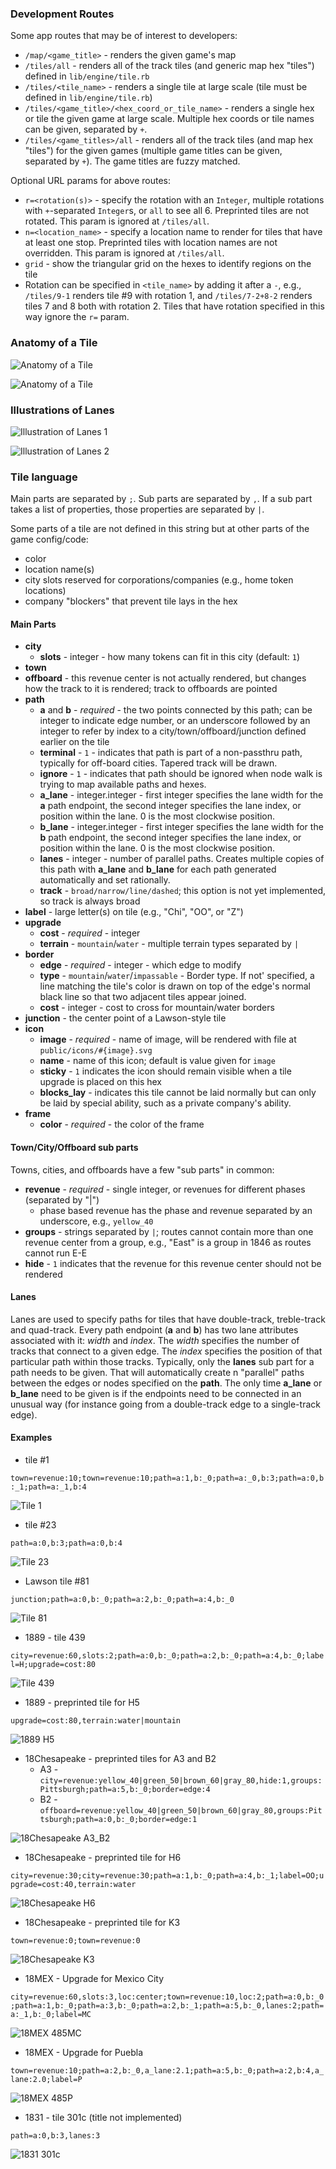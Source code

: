 ### Development Routes

Some app routes that may be of interest to developers:

* `/map/<game_title>` - renders the given game's map
* `/tiles/all` - renders all of the track tiles (and generic map hex "tiles")
  defined in `lib/engine/tile.rb`
* `/tiles/<tile_name>` - renders a single tile at large scale (tile must be
  defined in `lib/engine/tile.rb`)
* `/tiles/<game_title>/<hex_coord_or_tile_name>` - renders a single hex or tile
  the given game at large scale. Multiple hex coords or tile names can be given,
  separated by `+`.
* `/tiles/<game_titles>/all` - renders all of the track tiles (and map hex
  "tiles") for the given games (multiple game titles can be given, separated by
  `+`). The game titles are fuzzy matched.

Optional URL params for above routes:

* `r=<rotation(s)>` - specify the rotation with an `Integer`, multiple rotations
    with `+`-separated `Integer`s, or `all` to see all 6. Preprinted tiles are
    not rotated. This param is ignored at `/tiles/all`.
* `n=<location_name>` - specify a location name to render for tiles that have at
    least one stop. Preprinted tiles with location names are not
    overridden. This param is ignored at `/tiles/all`.
* `grid` - show the triangular grid on the hexes to identify regions on the tile
* Rotation can be specified in `<tile_name>` by adding it after a `-`, e.g.,
  `/tiles/9-1` renders tile #9 with rotation 1, and `/tiles/7-2+8-2` renders
  tiles 7 and 8 both with rotation 2. Tiles that have rotation specified in this
  way ignore the `r=` param.

### Anatomy of a Tile

![Anatomy of a Tile](/public/images/tile_anatomy_flat.png?raw=true "Anatomy of a Flat Tile")


![Anatomy of a Tile](/public/images/tile_anatomy_pointy.png?raw=true "Anatomy of a Pointy Tile")

### Illustrations of Lanes

![Illustration of Lanes 1](/public/images/lane_widths.png?raw=true "Examples of lane widths")

![Illustration of Lanes 2](/public/images/lanes_small.png?raw=true "Examples of lane connections")

### Tile language

Main parts are separated by `;`. Sub parts are separated by `,`. If a sub part
takes a list of properties, those properties are separated by `|`.

Some parts of a tile are not defined in this string but at other parts of the
game config/code:

* color
* location name(s)
* city slots reserved for corporations/companies (e.g., home token locations)
* company "blockers" that prevent tile lays in the hex

#### Main Parts

- **city**
    - **slots** - integer - how many tokens can fit in this city (default: `1`)
- **town**
- **offboard** - this revenue center is not actually rendered, but changes how
  the track to it is rendered; track to offboards are pointed
- **path**
    - **a** and **b** - *required* - the two points connected by this path; can
      be integer to indicate edge number, or an underscore followed by an
      integer to refer by index to a city/town/offboard/junction defined earlier
      on the tile
    - **terminal** - `1` - indicates that path is part of a non-passthru path, typically for off-board cities. Tapered track will be drawn.
    - **ignore** - `1` - indicates that path should be ignored when node walk is trying to map available paths and hexes.
    - **a\_lane** - integer.integer - first integer specifies the lane width for the **a** path endpoint, the second integer specifies the lane index, or position within the lane. 0 is the most clockwise position.
    - **b\_lane** - integer.integer - first integer specifies the lane width for the **b** path endpoint, the second integer specifies the lane index, or position within the lane. 0 is the most clockwise position.
    - **lanes** - integer - number of parallel paths. Creates multiple copies of this path with **a\_lane** and **b\_lane** for each path generated automatically and set rationally.
    - **track** - `broad/narrow/line/dashed`; this option is not yet implemented, so track is always broad
- **label** - large letter(s) on tile (e.g., "Chi", "OO", or "Z")
- **upgrade**
    - **cost** - *required* - integer
    - **terrain** - `mountain`/`water` - multiple terrain types separated by `|`
- **border**
    - **edge** - *required* - integer - which edge to modify
    - **type** - `mountain`/`water`/`impassable` - Border type. If not'
      specified, a line matching the tile's color is drawn on top of the edge's
      normal black line so that two adjacent tiles appear joined.
    - **cost** - integer - cost to cross for mountain/water borders
- **junction** - the center point of a Lawson-style tile
- **icon**
    - **image** - *required* - name of image, will be rendered with file at
      `public/icons/#{image}.svg`
    - **name** - name of this icon; default is value given for `image`
    - **sticky** - `1` indicates the icon should remain visible when a tile
      upgrade is placed on this hex
    - **blocks_lay** - indicates this tile cannot be laid normally
      but can only be laid by special ability, such as a private company's ability.
- **frame**
    - **color** - *required* - the color of the frame

#### Town/City/Offboard sub parts

Towns, cities, and offboards have a few "sub parts" in common:

- **revenue** - *required* - single integer, or revenues for different phases
  (separated by "|")
    - phase based revenue has the phase and revenue separated by an underscore,
      e.g., `yellow_40`
- **groups** - strings separated by `|`; routes cannot contain more than one
  revenue center from a group, e.g., "East" is a group in 1846 as routes cannot run E-E
- **hide** - `1` indicates that the revenue for this revenue center should not be rendered

#### Lanes

Lanes are used to specify paths for tiles that have double-track, treble-track and quad-track. Every
path endpoint (**a** and **b**) has two lane attributes associated with it: *width* and *index*. The
*width* specifies the number of tracks that connect to a given edge. The *index* specifies the position
of that particular path within those tracks. Typically, only the **lanes** sub part for a path needs to
be given. That will automatically create n "parallel" paths between the edges or nodes specified on
the **path**. The only time **a\_lane** or **b\_lane** need to be given is if the endpoints need to be
connected in an unusual way (for instance going from a double-track edge to a single-track edge).

#### Examples

* tile #1

`town=revenue:10;town=revenue:10;path=a:1,b:_0;path=a:_0,b:3;path=a:0,b:_1;path=a:_1,b:4`

![Tile 1](/public/images/tile_1.png?raw=true "Tile 1")

* tile #23

`path=a:0,b:3;path=a:0,b:4`

![Tile 23](/public/images/tile_23.png?raw=true "Tile 23")

* Lawson tile #81

`junction;path=a:0,b:_0;path=a:2,b:_0;path=a:4,b:_0`

![Tile 81](/public/images/tile_81.png?raw=true "Tile 81")

* 1889 - tile 439

`city=revenue:60,slots:2;path=a:0,b:_0;path=a:2,b:_0;path=a:4,b:_0;label=H;upgrade=cost:80`

![Tile 439](/public/images/tile_1889_439.png?raw=true "Tile 439")

* 1889 - preprinted tile for H5

`upgrade=cost:80,terrain:water|mountain`

![1889 H5](/public/images/tile_1889_H5.png?raw=true "1889 H5")

* 18Chesapeake - preprinted tiles for A3 and B2
    * A3 - `city=revenue:yellow_40|green_50|brown_60|gray_80,hide:1,groups:Pittsburgh;path=a:5,b:_0;border=edge:4`
    * B2 - `offboard=revenue:yellow_40|green_50|brown_60|gray_80,groups:Pittsburgh;path=a:0,b:_0;border=edge:1`

![18Chesapeake A3_B2](/public/images/tile_18Chesapeake_A3_B2.png?raw=true "18Chesapeake A3_B2")

* 18Chesapeake - preprinted tile for H6

`city=revenue:30;city=revenue:30;path=a:1,b:_0;path=a:4,b:_1;label=OO;upgrade=cost:40,terrain:water`

![18Chesapeake H6](/public/images/tile_18Chesapeake_H6.png?raw=true "18Chesapeake H6")

* 18Chesapeake - preprinted tile for K3

`town=revenue:0;town=revenue:0`

![18Chesapeake K3](/public/images/tile_18Chesapeake_K3.png?raw=true "18Chesapeake K3")

* 18MEX - Upgrade for Mexico City

`city=revenue:60,slots:3,loc:center;town=revenue:10,loc:2;path=a:0,b:_0;path=a:1,b:_0;path=a:3,b:_0;path=a:2,b:_1;path=a:5,b:_0,lanes:2;path=a:_1,b:_0;label=MC`

![18MEX 485MC](/public/images/tile_18MEX_485MC.png?raw=true "18MEX 485MC")

* 18MEX - Upgrade for Puebla

`town=revenue:10;path=a:2,b:_0,a_lane:2.1;path=a:5,b:_0;path=a:2,b:4,a_lane:2.0;label=P`

![18MEX 485P](/public/images/tile_18MEX_485P.png?raw=true "18MEX 485P")

* 1831 - tile 301c (title not implemented)

`path=a:0,b:3,lanes:3`

![1831 301c](/public/images/tile_1831_301c.png?raw=true "1831 301c")
